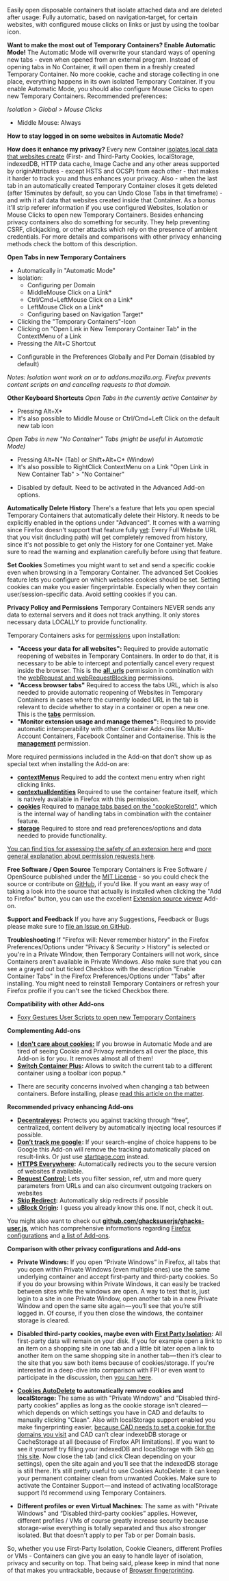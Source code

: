 Easily open disposable containers that isolate attached data and are deleted after usage: Fully automatic, based on navigation-target, for certain websites, with configured mouse clicks on links or just by using the toolbar icon.

**Want to make the most out of Temporary Containers? Enable Automatic Mode!**
The Automatic Mode will overwrite your standard ways of opening new tabs - even when opened from an external program. Instead of opening tabs in No Container, it will open them in a freshly created Temporary Container. No more cookie, cache and storage collecting in one place, everything happens in its own isolated Temporary Container. If you enable Automatic Mode, you should also configure Mouse Clicks to open new Temporary Containers. Recommended preferences:

*Isolation > Global > Mouse Clicks*

- Middle Mouse: Always



**How to stay logged in on some websites in Automatic Mode?**


**How does it enhance my privacy?**
Every new Container [isolates local data that websites create](https://wiki.mozilla.org/Security/Contextual_Identity_Project/Containers#What_is_.28and_isn.27t.29_separated_between_Containers) (First- and Third-Party Cookies, localStorage, indexedDB, HTTP data cache, Image Cache and any other areas supported by originAttributes - except HSTS and OCSP) from each other - that makes it harder to track you and thus enhances your privacy. Also - when the last tab in an automatically created Temporary Container closes it gets deleted (after 15minutes by default, so you can Undo Close Tabs in that timeframe) - and with it all data that websites created inside that Container. As a bonus it'll strip referer information if you use configured Websites, Isolation or Mouse Clicks to open new Temporary Containers. Besides enhancing privacy containers also do something for security. They help preventing CSRF, clickjacking, or other attacks which rely on the presence of ambient credentials. For more details and comparisons with other privacy enhancing methods check the bottom of this description.


**Open Tabs in new Temporary Containers**

- Automatically in "Automatic Mode"
- Isolation:
  - Configuring per Domain
  - MiddleMouse Click on a Link*
  - Ctrl/Cmd+LeftMouse Click on a Link*
  - LeftMouse Click on a Link*
  - Configuring based on Navigation Target*
- Clicking the "Temporary Containers"-Icon
- Clicking on "Open Link in New Temporary Container Tab" in the ContextMenu of a Link
- Pressing the Alt+C Shortcut

* Configurable in the Preferences Globally and Per Domain (disabled by default)

*Notes: Isolation wont work on or to addons.mozilla.org. Firefox prevents content scripts on and canceling requests to that domain.*

**Other Keyboard Shortcuts**
*Open Tabs in the currently active Container by*

- Pressing Alt+X*
- It's also possible to Middle Mouse or Ctrl/Cmd+Left Click on the default new tab icon


*Open Tabs in new "No Container" Tabs (might be useful in Automatic Mode)*

- Pressing Alt+N* (Tab) or Shift+Alt+C* (Window)
- It's also possible to RightClick ContextMenu on a Link "Open Link in New Container Tab" > "No Container"


* Disabled by default. Need to be activated in the Advanced Add-on options.


**Automatically Delete History**
There's a feature that lets you open special Temporary Containers that automatically delete their History. It needs to be explicitly enabled in the options under "Advanced". It comes with a warning since Firefox doesn't support that feature fully [yet](https://bugzilla.mozilla.org/show_bug.cgi?id=1283320): Every Full Website URL that you visit (including path) will get completely removed from history, since it's not possible to get only the History for one Container yet. Make sure to read the warning and explanation carefully before using that feature.


**Set Cookies**
Sometimes you might want to set and send a specific cookie even when browsing in a Temporary Container. The advanced Set Cookies feature lets you configure on which websites cookies should be set. Setting cookies can make you easier fingerprintable. Especially when they contain user/session-specific data. Avoid setting cookies if you can.


**Privacy Policy and Permissions**
Temporary Containers NEVER sends any data to external servers and it does not track anything. It only stores necessary data LOCALLY to provide functionality.

Temporary Containers asks for [permissions](https://developer.mozilla.org/en-US/Add-ons/WebExtensions/manifest.json/permissions) upon installation:

- **"Access your data for all websites":** Required to provide automatic reopening of websites in Temporary Containers. In order to do that, it is necessary to be able to intercept and potentially cancel every request inside the browser. This is the [**all_urls**](https://developer.mozilla.org/en-US/Add-ons/WebExtensions/Match_patterns#%3Call_urls%3E) permission in combination with the [webRequest and webRequestBlocking](https://developer.mozilla.org/en-US/Add-ons/WebExtensions/API/webRequest) permissions.
- **"Access browser tabs"** Required to access the tabs URL, which is also needed to provide automatic reopening of Websites in Temporary Containers in cases where the currently loaded URL in the tab is relevant to decide whether to stay in a container or open a new one. This is the [**tabs**](https://developer.mozilla.org/en-US/Add-ons/WebExtensions/API/tabs) permission.
- **"Monitor extension usage and manage themes":** Required to provide automatic interoperability with other Container Add-ons like Multi-Account Containers, Facebook Container and Containerise. This is the [**management**](https://developer.mozilla.org/en-US/Add-ons/WebExtensions/API/management) permission.

More required permissions included in the Add-on that don't show up as special text when installing the Add-on are:

- **[contextMenus](https://developer.mozilla.org/en-US/Add-ons/WebExtensions/API/contextMenus)** Required to add the context menu entry when right clicking links.
- **[contextualIdentities](https://developer.mozilla.org/en-US/Add-ons/WebExtensions/API/contextualIdentities)** Required to use the container feature itself, which is natively available in Firefox with this permission.
- **[cookies](https://developer.mozilla.org/en-US/Add-ons/WebExtensions/API/cookies)** Required to [manage tabs based on the "cookieStoreId"](https://developer.mozilla.org/en-US/Add-ons/WebExtensions/API/tabs/query), which is the internal way of handling tabs in combination with the container feature.
- **[storage](https://developer.mozilla.org/en-US/Add-ons/WebExtensions/API/storage)** Required to store and read preferences/options and data needed to provide functionality.


[You can find tips for assessing the safety of an extension here](https://support.mozilla.org/en-US/kb/tips-assessing-safety-extension) and [more general explanation about permission requests here](https://support.mozilla.org/en-US/kb/permission-request-messages-firefox-extensions).


**Free Software / Open Source**
Temporary Containers is Free Software / OpenSource published under the [MIT License](https://github.com/stoically/temporary-containers/blob/master/LICENSE) - so you could check the source or contribute on [GitHub](https://github.com/stoically/temporary-containers), if you'd like. If you want an easy way of taking a look into the source that actually is installed when clicking the "Add to Firefox" button, you can use the excellent [Extension source viewer](https://addons.mozilla.org/en-US/firefox/addon/crxviewer/) Add-on.


**Support and Feedback**
If you have any Suggestions, Feedback or Bugs please make sure to [file an Issue on GitHub](https://github.com/stoically/temporary-containers/issues).


**Troubleshooting**
If "Firefox will: Never remember history" in the Firefox Preferences/Options under "Privacy & Security > History" is selected or you're in a Private Window, then Temporary Containers will not work, since Containers aren't available in Private Windows. Also make sure that you can see a grayed out but ticked Checkbox with the description "Enable Container Tabs" in the Firefox Preferences/Options under "Tabs" after installing. You might need to reinstall Temporary Containers or refresh your Firefox profile if you can't see the ticked Checkbox there.


**Compatibility with other Add-ons**

- [Foxy Gestures User Scripts to open new Temporary Containers](https://github.com/stoically/temporary-containers/wiki/Foxy-Gestures-User-Scripts)



**Complementing Add-ons**

- **[I don't care about cookies:](https://addons.mozilla.org/firefox/addon/i-dont-care-about-cookies/)** If you browse in Automatic Mode and are tired of seeing Cookie and Privacy reminders all over the place, this Add-on is for you. It removes almost all of them!
- **[Switch Container Plus](https://addons.mozilla.org/firefox/addon/switch-container-plus):** Allows to switch the current tab to a different container using a toolbar icon popup.*

* There are security concerns involved when changing a tab between containers. Before installing, please [read this article on the matter](https://github.com/mozilla/testpilot-containers/wiki/Moving-between-containers).


**Recommended privacy enhancing Add-ons**

- **[Decentraleyes](https://addons.mozilla.org/firefox/addon/decentraleyes/):**  Protects you against tracking through “free”, centralized, content delivery by automatically injecting local resources if possible.
- **[Don’t track me google ](https://addons.mozilla.org/firefox/addon/dont-track-me-google1/):** If your search-engine of choice happens to be Google this Add-on will remove the tracking automatically placed on result-links. Or just use [startpage.com](https://www.startpage.com) instead.
- **[HTTPS Everywhere](https://addons.mozilla.org/firefox/addon/https-everywhere):**  Automatically redirects you to the secure version of websites if available.
- **[Request Control:](https://addons.mozilla.org/firefox/addon/requestcontrol/)** Lets you filter session, ref, utm and more query parameters from URLs and can also circumvent outgoing trackers on websites
- **[Skip Redirect](https://addons.mozilla.org/firefox/addon/skip-redirect/):** Automatically skip redirects if possible
- **[uBlock Origin](https://addons.mozilla.org/firefox/addon/ublock-origin/):**  I guess you already know this one. If not, check it out.


You might also want to check out **[github.com/ghacksuserjs/ghacks-user.js](https://github.com/ghacksuserjs/ghacks-user.js)**, which has comprehensive informations regarding [Firefox configurations](https://github.com/ghacksuserjs/ghacks-user.js/wiki/1.1-Overview) and [a list of Add-ons](https://github.com/ghacksuserjs/ghacks-user.js/wiki/4.1-Extensions).

**Comparison with other privacy configurations and Add-ons**

- **Private Windows:** If you open “Private Windows” in Firefox, all tabs that you open within Private Windows (even multiple ones)  use the same underlying container and accept first-party and third-party cookies. So if you do your browsing within Private Windows, it can easily be tracked between sites while the windows are open. A way to test that is, just login to a site in one Private Window, open another tab in a new Private Window and open the same site again — you’ll see that you’re still logged in. Of course, if you then close the windows, the container storage is cleared.

- **Disabled third-party cookies, maybe even with [First Party Isolation](https://www.ghacks.net/2017/11/22/how-to-enable-first-party-isolation-in-firefox/):** All first-party data will remain on your disk. If you for example open a link to an item on a shopping site in one tab and a little bit later open a link to another item on the same shopping site in another tab — then it’s clear to the site that you saw both items because of cookies/storage. If you're interested in a deep-dive into comparison with FPI or even want to participate in the discussion, then [you can here](https://github.com/ghacksuserjs/ghacks-user.js/issues/395).

- **[Cookies AutoDelete](https://addons.mozilla.org/en-US/firefox/addon/cookie-autodelete/) to automatically remove cookies and localStorage:** The same as with "Private Windows" and “Disabled third-party cookies” applies as long as the cookie storage isn’t cleared — which depends on which settings you have in CAD and defaults to manually clicking "Clean". Also with localStorage support enabled you make fingerprinting easier, [because CAD needs to set a cookie for the domains you visit](https://github.com/Cookie-AutoDelete/Cookie-AutoDelete/wiki/Documentation#enable-localstorage-support) and CAD can’t clear indexebDB storage or CacheStorage at all (because of Firefox API limitations). If you want to see it yourself try filling your indexedDB and localStorage with 5kb [on this site](https://demo.agektmr.com/storage/). Now close the tab (and click Clean depending on your settings), open the site again and you’ll see that the indexedDB storage is still there. It’s still pretty useful to use Cookies AutoDelete: it can keep your permanent container clean from unwanted Cookies. Make sure to activate the Container Support — and instead of activating localStorage support I’d recommend using Temporary Containers.

- **Different profiles or even Virtual Machines:** The same as with "Private Windows" and “Disabled third-party cookies” applies. However, different profiles / VMs of course greatly increase security because storage-wise everything is totally separated and thus also stronger isolated. But that doesn't apply to per Tab or per Domain basis.


So, whether you use First-Party Isolation, Cookie Cleaners, different Profiles or VMs - Containers can give you an easy to handle layer of isolation, privacy and security on top. That being said, please keep in mind that none of that makes you untrackable, because of [Browser fingerprinting](https://github.com/stoically/temporary-containers/wiki/Browser-fingerprinting).